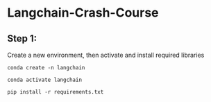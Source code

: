 # Langchain-Crash-Course 

## Step 1:
Create a new environment, then activate and install required libraries
```
conda create -n langchain

conda activate langchain

pip install -r requirements.txt
```
